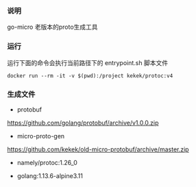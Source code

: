 
### 说明 
 
go-micro 老版本的proto生成工具


### 运行

运行下面的命令会执行当前路径下的 entrypoint.sh 脚本文件


```
docker run --rm -it -v $(pwd):/project kekek/protoc:v4
```

### 生成文件

- protobuf 

https://github.com/golang/protobuf/archive/v1.0.0.zip


- micro-proto-gen

https://github.com/kekek/old-micro-protobuf/archive/master.zip

- namely/protoc:1.26_0

- golang:1.13.6-alpine3.11

